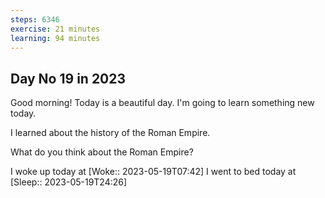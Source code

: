 ```yaml
---
steps: 6346
exercise: 21 minutes
learning: 94 minutes
---
```

## Day No 19 in 2023
Good morning! Today is a beautiful day.
I'm going to learn something new today.

I learned about the history of the Roman Empire.

What do you think about the Roman Empire?

I woke up today at [Woke:: 2023-05-19T07:42]
I went to bed today at [Sleep:: 2023-05-19T24:26]
